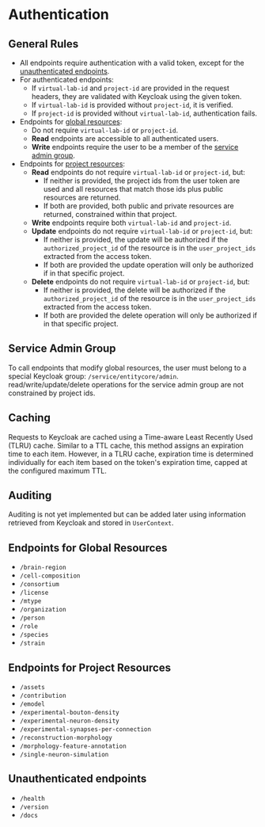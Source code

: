 # Authentication

## General Rules

- All endpoints require authentication with a valid token, except for the [unauthenticated endpoints](#unauthenticated-endpoints).
- For authenticated endpoints:
  - If `virtual-lab-id` and `project-id` are provided in the request headers, they are validated with Keycloak using the given token.
  - If `virtual-lab-id` is provided without `project-id`, it is verified.
  - If `project-id` is provided without `virtual-lab-id`, authentication fails.
- Endpoints for [global resources](#endpoints-for-global-resources):
  - Do not require `virtual-lab-id` or `project-id`.
  - **Read** endpoints are accessible to all authenticated users.
  - **Write** endpoints require the user to be a member of the [service admin group](#service-admin-group).
- Endpoints for [project resources](#endpoints-for-project-resources):
  - **Read** endpoints do not require `virtual-lab-id` or `project-id`, but:
    - If neither is provided, the project ids from the user token are used and all resources that match those ids plus public resources are returned.
    - If both are provided, both public and private resources are returned, constrained within that project.
  - **Write** endpoints require both `virtual-lab-id` and `project-id`.
  - **Update** endpoints do not require `virtual-lab-id` or `project-id`, but:
    - If neither is provided, the update will be authorized if the `authorized_project_id` of the resource is in the `user_project_ids` extracted from the access token.
    - If both are provided the update operation will only be authorized if in that specific project.
  - **Delete** endpoints do not require `virtual-lab-id` or `project-id`, but:
    - If neither is provided, the delete will be authorized if the `authorized_project_id` of the resource is in the `user_project_ids` extracted from the access token.
    - If both are provided the delete operation will only be authorized if in that specific project.
    

## Service Admin Group

To call endpoints that modify global resources, the user must belong to a special Keycloak group: `/service/entitycore/admin`. read/write/update/delete operations for the service admin group are not constrained by project ids.

## Caching

Requests to Keycloak are cached using a Time-aware Least Recently Used (TLRU) cache.
Similar to a TTL cache, this method assigns an expiration time to each item. However, in a TLRU cache, expiration time is determined individually for each item based on the token's expiration time, capped at the configured maximum TTL.

## Auditing

Auditing is not yet implemented but can be added later using information retrieved from Keycloak and stored in `UserContext`.

## Endpoints for Global Resources

- `/brain-region`
- `/cell-composition`
- `/consortium`
- `/license`
- `/mtype`
- `/organization`
- `/person`
- `/role`
- `/species`
- `/strain`

## Endpoints for Project Resources

- `/assets`
- `/contribution`
- `/emodel`
- `/experimental-bouton-density`
- `/experimental-neuron-density`
- `/experimental-synapses-per-connection`
- `/reconstruction-morphology`
- `/morphology-feature-annotation`
- `/single-neuron-simulation`

## Unauthenticated endpoints

- `/health`
- `/version`
- `/docs`
